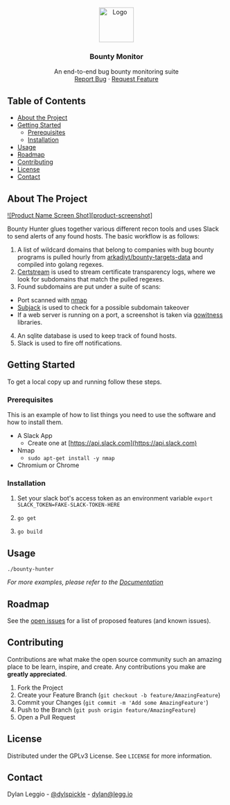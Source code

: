 <!-- PROJECT LOGO -->
<br />
<p align="center">
  <a href="https://github.com/othneildrew/Best-README-Template">
    <img src="images/logo.png" alt="Logo" width="80" height="80">
  </a>

  <h3 align="center">Bounty Monitor</h3>

  <p align="center">
    An end-to-end bug bounty monitoring suite
    <br />
    <a href="https://github.com/othneildrew/Best-README-Template/issues">Report Bug</a>
    ·
    <a href="https://github.com/othneildrew/Best-README-Template/issues">Request Feature</a>
  </p>
</p>



<!-- TABLE OF CONTENTS -->
## Table of Contents

* [About the Project](#about-the-project)
* [Getting Started](#getting-started)
  * [Prerequisites](#prerequisites)
  * [Installation](#installation)
* [Usage](#usage)
* [Roadmap](#roadmap)
* [Contributing](#contributing)
* [License](#license)
* [Contact](#contact)



<!-- ABOUT THE PROJECT -->
## About The Project

[![Product Name Screen Shot][product-screenshot]](https://example.com)

Bounty Hunter glues together various different recon tools and uses Slack to send alerts of any found hosts. The basic workflow is as follows:
1. A list of wildcard domains that belong to companies with bug bounty programs is pulled hourly from [arkadiyt/bounty-targets-data](https://github.com/arkadiyt/bounty-targets-data) and compiled into golang regexes.
2. [Certstream](https://github.com/CaliDog/certstream-go) is used to stream certificate transparency logs, where we look for subdomains that match the pulled regexes.
3. Found subdomains are put under a suite of scans:
  - Port scanned with [nmap](https://nmap.org/)
  - [Subjack](https://github.com/haccer/subjack) is used to check for a possible subdomain takeover
  - If a web server is running on a port, a screenshot is taken via [gowitness](https://github.com/sensepost/gowitness) libraries.
4. An sqlite database is used to keep track of found hosts.
5. Slack is used to fire off notifications.

<!-- GETTING STARTED -->
## Getting Started

To get a local copy up and running follow these steps.

### Prerequisites

This is an example of how to list things you need to use the software and how to install them.
* A Slack App
  * Create one at [https://api.slack.com](https://api.slack.com)
* Nmap
  * `sudo apt-get install -y nmap`
* Chromium or Chrome

### Installation
1. Set your slack bot's access token as an environment variable
  `export SLACK_TOKEN=FAKE-SLACK-TOKEN-HERE`

2. `go get`

3. `go build`

<!-- USAGE EXAMPLES -->
## Usage

`./bounty-hunter`

_For more examples, please refer to the [Documentation](https://example.com)_



<!-- ROADMAP -->
## Roadmap

See the [open issues](https://github.com/dlegs/bounty-hunter/issues) for a list of proposed features (and known issues).



<!-- CONTRIBUTING -->
## Contributing

Contributions are what make the open source community such an amazing place to be learn, inspire, and create. Any contributions you make are **greatly appreciated**.

1. Fork the Project
2. Create your Feature Branch (`git checkout -b feature/AmazingFeature`)
3. Commit your Changes (`git commit -m 'Add some AmazingFeature'`)
4. Push to the Branch (`git push origin feature/AmazingFeature`)
5. Open a Pull Request



<!-- LICENSE -->
## License

Distributed under the GPLv3 License. See `LICENSE` for more information.



<!-- CONTACT -->
## Contact

Dylan Leggio - [@dylspickle](https://twitter.com/dylspickle) - dylan@legg.io
